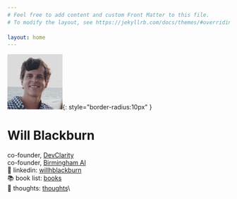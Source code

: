 ```yaml
---
# Feel free to add content and custom Front Matter to this file.
# To modify the layout, see https://jekyllrb.com/docs/themes/#overriding-theme-defaults

layout: home
---
```


<!-- markdownlint-disable-next-line MD041 -->
![Will](/assets/will.jpeg){: style="border-radius:10px" }

# Will Blackburn

co-founder, [DevClarity](https://devclarity.ai)\
co-founder, [Birmingham AI](https://birminghamai.org)\
👤 linkedin: [willhblackburn](https://www.linkedin.com/in/willhblackburn/)\
📚 book list: [books](/books)\
💭 thoughts: [thoughts](/thoughts)\
<!--\
what i'm doing in web3/crypto: [/web3](/web3)\
lesser musings: [/more](/more)-->
